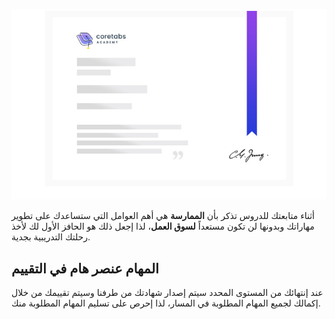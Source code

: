 ![certificate](assets/certificate.jpg)

أثناء متابعتك للدروس تذكر بأن **الممارسة** هي أهم العوامل التي ستساعدك على تطوير مهاراتك وبدونها لن تكون مستعداً **لسوق العمل**، لذا إجعل ذلك هو الحافز الأول لك لأخذ رحلتك التدريبية بجدية.

## المهام عنصر هام في التقييم
عند إنتهائك من المستوى المحدد سيتم إصدار شهادتك من طرفنا وسيتم تقييمك من خلال إكمالك لجميع المهام المطلوبة في المسار، لذا إحرص على تسليم المهام المطلوبة منك.

